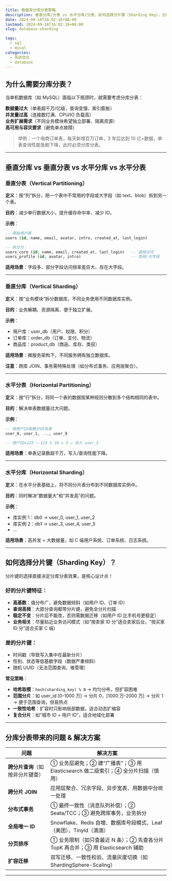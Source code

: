 ```yaml
---
title: 数据库分库分表策略
description: 垂直分库/分表 vs 水平分库/分表，如何选择分片键（Sharding Key），分库分表带来的问题与解决方案
date: 2024-09-16T16:02:16+08:00
lastmod: 2024-09-16T16:02:16+08:00
slug: database-sharding

tags:
  - sql
  - mysql
categories:
  - 系统优化
  - database
---
```


## 为什么需要分库分表？

当单机数据库（如 MySQL）面临以下瓶颈时，就需要考虑分库分表：

**数据量过大**（单表超千万/亿级，查询变慢、索引膨胀）  
**并发量过高**（连接数打满、CPU/IO 负载高）  
**业务扩展需求**（不同业务模块希望独立部署、隔离资源）  
**高可用与容灾要求**（避免单点故障）

> 举例：一个电商订单表，每天新增百万订单，3 年后达到 10 亿+数据，单表查询性能急剧下降，此时必须分库分表。

---

## 垂直分库 vs 垂直分表 vs 水平分库 vs 水平分表

### 垂直分表（Vertical Partitioning）

**定义**：按“列”拆分，把一个表中不常用的字段或大字段（如 text、blob）拆到另一个表。

**目的**：减少单行数据大小，提升缓存命中率、减少 IO。

**示例**：

```sql
-- 原始用户表
users (id, name, email, avatar, intro, created_at, last_login)

-- 拆分为：
users_core (id, name, email, created_at, last_login)   -- 高频访问
users_profile (id, avatar, intro)                      -- 低频/大字段
```

**适用场景**：字段多、部分字段访问频率差异大、存在大字段。

---

### 垂直分库（Vertical Sharding）

**定义**：按“业务模块”拆分数据库，不同业务使用不同数据库实例。

**目的**：业务解耦、资源隔离、便于独立扩展。

**示例**：

- 用户库：user_db（用户、权限、积分）
- 订单库：order_db（订单、支付、物流）
- 商品库：product_db（商品、库存、类目）

**适用场景**：微服务架构下，不同服务拥有独立数据库。

**注意**：跨库 JOIN、事务需特殊处理（如分布式事务、应用层聚合）。

---

### 水平分表（Horizontal Partitioning）

**定义**：按“行”拆分，将同一个表的数据按某种规则分散到多个结构相同的表中。

**目的**：解决单表数据量过大问题。

**示例**：

```sql
-- 按用户ID取模分10张表
user_0, user_1, ..., user_9

-- 用户ID=123 → 123 % 10 = 3 → 存入 user_3
```

**适用场景**：单表记录数超千万，写入/查询性能下降。

---

### 水平分库（Horizontal Sharding）

**定义**：在水平分表基础上，将不同分片表分布到不同数据库实例中。

**目的**：同时解决“数据量大”和“并发高”的问题。

**示例**：

- 库实例 1：db0 → user_0, user_1, user_2
- 库实例 2：db1 → user_3, user_4, user_5
- ...

**适用场景**：高并发 + 大数据量，如 C 端用户系统、订单系统、日志系统。

---

## 如何选择分片键（Sharding Key）？

分片键的选择直接决定分库分表效果，是核心设计点！

### 好的分片键特征：

- **高基数**：值分布广，避免数据倾斜（如用户 ID、订单 ID）
- **查询高频**：大部分查询都带分片键，避免全分片扫描
- **稳定不变**：分片后不能改，否则需数据迁移（如用户 ID 比手机号更稳定）
- **业务相关**：尽量贴近业务访问模式（如“按卖家 ID 分”适合卖家后台，“按买家 ID 分”适合买家 C 端）

### 差的分片键：

- 时间戳（导致写入集中在最新分片）
- 性别、状态等低基数字段（数据严重倾斜）
- 随机 UUID（无法范围查询，难管理）

**常见策略**：

- **哈希取模**：`hash(sharding_key) % N` → 均匀分布，但扩容困难
- **范围分片**：如 user_id [0-1000 万] → 分片 0，[1000 万-2000 万] → 分片 1 → 便于范围查询，但易热点
- **一致性哈希**：扩容时只影响局部数据，适合动态扩缩容
- **复合分片**：如“城市 ID + 用户 ID”，适合地域化部署

---

## 分库分表带来的问题 & 解决方案

| 问题                             | 解决方案                                                                         |
| -------------------------------- | -------------------------------------------------------------------------------- |
| **跨分片查询**（如按非分片键查） | ① 业务层避免；② 建“广播表”；③ 用 Elasticsearch 做二级索引；④ 全分片扫描（慎用）  |
| **跨分片 JOIN**                  | 应用层聚合、冗余字段、异步宽表、用数据中台统一处理                               |
| **分布式事务**                   | ① 最终一致性（消息队列补偿）；② Seata/TCC；③ 避免跨库事务，业务拆分              |
| **全局唯一 ID**                  | Snowflake、Redis 自增、数据库号段模式、Leaf（美团）、Tinyid（滴滴）              |
| **分页排序**                     | ① 业务限制（如只查最近 N 条）；② 先查各分片 TopK 再合并；③ 用 Elasticsearch 辅助 |
| **扩容迁移**                     | 双写迁移、一致性校验、流量灰度切换（如 ShardingSphere-Scaling）                  |

---
